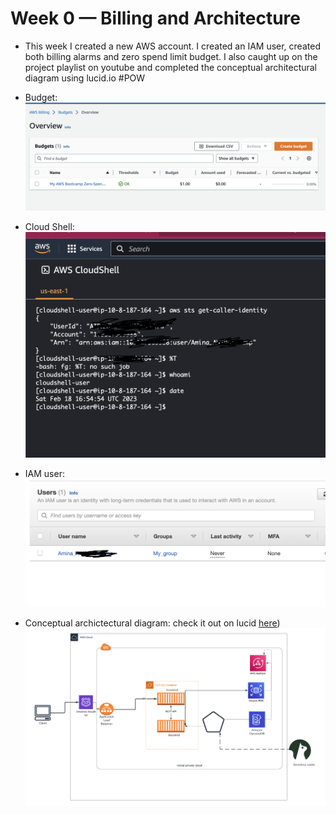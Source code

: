 # Week 0 — Billing and Architecture
- This week I created a new AWS account. I created an IAM user, created both billing alarms and zero spend limit budget. I also caught up on the project playlist on youtube and completed the conceptual architectural diagram using lucid.io
#POW
- Budget:  
 ![Alt text](https://github.com/Ameenah21/aws-bootcamp-cruddur-2023/blob/main/Images/Screenshot%202023-02-18%20at%2017.43.29.png)
 
- Cloud Shell:  
![Alt text](https://github.com/Ameenah21/aws-bootcamp-cruddur-2023/blob/main/Images/Screenshot%202023-02-18%20at%2017.55.02.png)

- IAM user:  
 ![Alt text](https://github.com/Ameenah21/aws-bootcamp-cruddur-2023/blob/main/Images/Screenshot%202023-02-18%20at%2017.47.02.png)
- Conceptual archictectural diagram: check it out on lucid [here](https://lucid.app/lucidchart/286c129b-6be0-437d-a7d9-f6f0e1003a57/edit?invitationId=inv_5a1ab817-5e45-4416-a7b5-5277016e848b))
![Alt text](https://github.com/Ameenah21/aws-bootcamp-cruddur-2023/blob/main/Images/AWS%20bootcamp%20Napkin.png)
